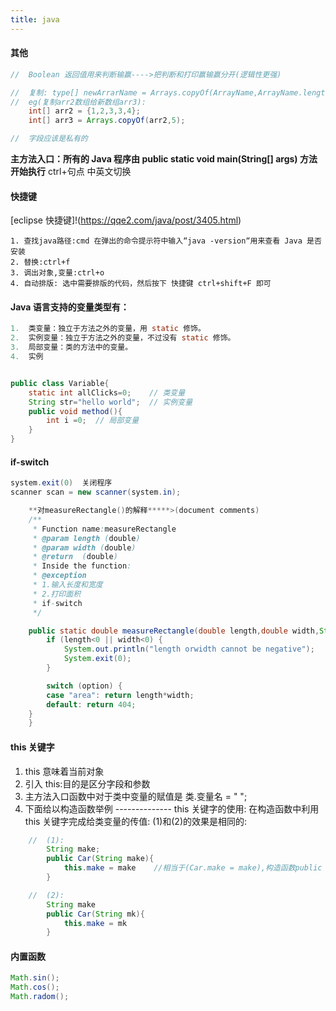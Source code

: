 ```yaml
---
title: java
---
```


#### 其他

```java
//	Boolean 返回值用来判断输赢---->把判断和打印赢输赢分开(逻辑性更强)

//	复制:	type[] newArrarName = Arrays.copyOf(ArrayName,ArrayName.length);
//	eg(复制arr2数组给新数组arr3):
	int[] arr2 = {1,2,3,3,4};
	int[] arr3 = Arrays.copyOf(arr2,5);

//	字段应该是私有的


```

**主方法入口：所有的 Java 程序由 public static void main(String[] args) 方法开始执行**
ctrl+句点 中英文切换

#### 快捷键

[eclipse 快捷键]!(https://qqe2.com/java/post/3405.html)

```
1. 查找java路径:cmd 在弹出的命令提示符中输入“java -version“用来查看 Java 是否安装
2. 替换:ctrl+f
3. 调出对象,变量:ctrl+o
4. 自动排版: 选中需要排版的代码，然后按下 快捷键 ctrl+shift+F 即可
```

#### Java 语言支持的变量类型有：

```java
1.  类变量：独立于方法之外的变量，用 static 修饰。
2.  实例变量：独立于方法之外的变量，不过没有 static 修饰。
3.  局部变量：类的方法中的变量。
4.  实例


public class Variable{
    static int allClicks=0;    // 类变量
    String str="hello world";  // 实例变量
    public void method(){
        int i =0;  // 局部变量
    }
}
```

#### if-switch

```java
system.exit(0)	关闭程序
scanner scan = new scanner(system.in);

    **对measureRectangle()的解释*****>(document comments)
	/**
	 * Function name:measureRectangle
	 * @param length (double)
	 * @param width (double)
	 * @return	(double)
	 * Inside the function:
	 * @exception
	 * 1.输入长度和宽度
	 * 2.打印面积
	 * if-switch
	 */

	public static double measureRectangle(double length,double width,String option) {
		if (length<0 || width<0) {
			System.out.println("length orwidth cannot be negative");
			System.exit(0);
		}

		switch (option) {
		case "area": return length*width;
		default: return 404;
	}
    }

```

#### this 关键字

1. this 意味着当前对象
2. 引入 this:目的是区分字段和参数
3. 主方法入口函数中对于类中变量的赋值是
   类.变量名 = " ";
4. 下面给以构造函数举例 -------------- this 关键字的使用:
   在构造函数中利用 this 关键字完成给类变量的传值:
   (1)和(2)的效果是相同的:

```java
	//	(1):
		String make;
		public Car(String make){
			this.make = make	//相当于(Car.make = make),构造函数public Car(String make)中的make是形参可以自定义命名.
		}

	//	(2):
		String make
		public Car(String mk){
			this.make = mk
		}
```

#### 内置函数

```java
Math.sin();
Math.cos();
Math.radom();
```
